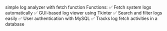 simple log analyzer with fetch function
Functions:
✅ Fetch system logs automatically
✅ GUI-based log viewer using Tkinter
✅ Search and filter logs easily
✅ User authentication with MySQL
✅ Tracks log fetch activities in a database

